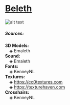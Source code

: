 # [Beleth](https://en.wikipedia.org/wiki/Beleth)
![alt text](https://media.githubusercontent.com/media/Emaleth-BSE/Beleth/master/extra/screenshots/test.png)

##### Sources:
**3D Models:**  
&emsp;◈ Emaleth  
**Sound:**  
&emsp;◈ Emaleth  
**Fonts:**  
&emsp;◈ KenneyNL  
**Textures:**  
&emsp;◈ https://cc0textures.com  
&emsp;◈ https://texturehaven.com  
**Crosshairs:**  
&emsp;◈ KenneyNL  


